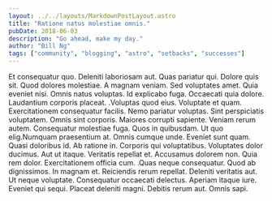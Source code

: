 ```yaml
---
layout: ../../layouts/MarkdownPostLayout.astro
title: "Ratione natus molestiae omnis."
pubDate: 2018-06-03
description: "Go ahead, make my day."
author: "Bill Ng"
tags: ["community", "blogging", "astro", "setbacks", "successes"]
---
```


Et consequatur quo. Deleniti laboriosam aut. Quas pariatur qui. Dolore quis sit. Quod dolores molestiae. A magnam veniam. Sed voluptates amet. Quia eveniet nisi. Omnis natus voluptas. Id explicabo fuga. Occaecati quia dolore. Laudantium corporis placeat. .Voluptas quod eius. Voluptate et quam. Exercitationem consequatur facilis. Nemo pariatur voluptas. Sint perspiciatis voluptatem. Omnis sint corporis. Maiores corrupti sapiente. Veniam rerum autem. Consequatur molestiae fuga. Quos in quibusdam. Ut quo elig.Numquam praesentium at. Omnis cumque unde. Eveniet sunt quam. Quasi doloribus id. Ab ratione in. Corporis qui voluptatibus. Voluptates dolor ducimus. Aut ut itaque. Veritatis repellat et. Accusamus dolorem non. Quia rem dolor. Exercitationem officia cum. .Quas neque consequatur. Quod ab dignissimos. In magnam et. Reiciendis rerum repellat. Deleniti veritatis aut. Ut neque voluptate. Consequatur occaecati delectus. Aperiam itaque iure. Eveniet qui sequi. Placeat deleniti magni. Debitis rerum aut. Omnis sapi.

